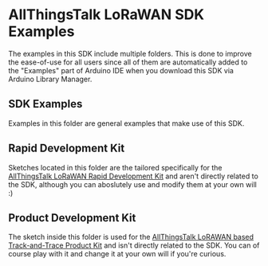 # AllThingsTalk LoRaWAN SDK Examples
The examples in this SDK include multiple folders. This is done to improve the ease-of-use for all users since all of them are automatically added to the "Examples" part of Arduino IDE when you download this SDK via Arduino Library Manager.

## SDK Examples

Examples in this folder are general examples that make use of this SDK.

## Rapid Development Kit

Sketches located in this folder are the tailored specifically for the [AllThingsTalk LoRaWAN Rapid Development Kit](https://shop.allthingstalk.com/product/lorawan-rapid-development-kit/) and aren't directly related to the SDK, although you can aboslutely use and modify them at your own will :)

## Product Development Kit

The sketch inside this folder is used for the [AllThingsTalk LoRAWAN based Track-and-Trace Product Kit](https://shop.allthingstalk.com/product/lorawan-track-and-trace/) and isn't directly related to the SDK. You can of course play with it and change it at your own will if you're curious.